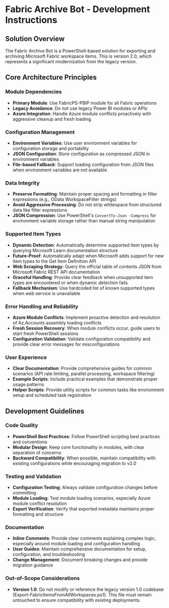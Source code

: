 # Fabric Archive Bot - Development Instructions

## Solution Overview
The Fabric Archive Bot is a PowerShell-based solution for exporting and archiving Microsoft Fabric workspace items. This is version 2.0, which represents a significant modernization from the legacy version.

## Core Architecture Principles

### Module Dependencies
- **Primary Module**: Use FabricPS-PBIP module for all Fabric operations
- **Legacy Avoidance**: Do not use legacy Power BI modules or APIs
- **Azure Integration**: Handle Azure module conflicts proactively with aggressive cleanup and fresh loading

### Configuration Management
- **Environment Variables**: Use user environment variables for configuration storage and portability
- **JSON Configuration**: Store configuration as compressed JSON in environment variables
- **File-based Fallback**: Support loading configuration from JSON files when environment variables are not available

### Data Integrity
- **Preserve Formatting**: Maintain proper spacing and formatting in filter expressions (e.g., OData WorkspaceFilter strings)
- **Avoid Aggressive Processing**: Do not strip whitespace from structured data like filter expressions
- **JSON Compression**: Use PowerShell's `ConvertTo-Json -Compress` for environment variable storage rather than manual string manipulation

### Supported Item Types
- **Dynamic Detection**: Automatically determine supported item types by querying Microsoft Learn documentation structure
- **Future-Proof**: Automatically adapt when Microsoft adds support for new item types to the Get Item Definition API
- **Web Scraping Strategy**: Query the official table of contents JSON from Microsoft Fabric REST API documentation
- **Graceful Handling**: Provide clear feedback when unsupported item types are encountered or when dynamic detection fails
- **Fallback Mechanism**: Use hardcoded list of known supported types when web service is unavailable

### Error Handling and Reliability
- **Azure Module Conflicts**: Implement proactive detection and resolution of Az.Accounts assembly loading conflicts
- **Fresh Session Recovery**: When module conflicts occur, guide users to start fresh PowerShell sessions
- **Configuration Validation**: Validate configuration compatibility and provide clear error messages for misconfigurations

### User Experience
- **Clear Documentation**: Provide comprehensive guides for common scenarios (API rate limiting, parallel processing, workspace filtering)
- **Example Scripts**: Include practical examples that demonstrate proper usage patterns
- **Helper Scripts**: Provide utility scripts for common tasks like environment setup and scheduled task registration

## Development Guidelines

### Code Quality
- **PowerShell Best Practices**: Follow PowerShell scripting best practices and conventions
- **Modular Design**: Keep core functionality in modules, with clear separation of concerns
- **Backward Compatibility**: When possible, maintain compatibility with existing configurations while encouraging migration to v2.0

### Testing and Validation
- **Configuration Testing**: Always validate configuration changes before committing
- **Module Loading**: Test module loading scenarios, especially Azure module conflict resolution
- **Export Verification**: Verify that exported metadata maintains proper formatting and structure

### Documentation
- **Inline Comments**: Provide clear comments explaining complex logic, especially around module loading and configuration handling
- **User Guides**: Maintain comprehensive documentation for setup, configuration, and troubleshooting
- **Change Management**: Document breaking changes and provide migration guidance

### Out-of-Scope Considerations
- **Version 1.0**: Do not modify or reference the legacy version 1.0 codebase (Export-FabricItemsFromAllWorkspaces.ps1). This file must remain untouched to ensure compatibility with existing deployments.